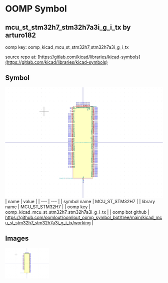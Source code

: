 # OOMP Symbol  
## mcu_st_stm32h7_stm32h7a3i_g_i_tx  by arturo182  
  
oomp key: oomp_kicad_mcu_st_stm32h7_stm32h7a3i_g_i_tx  
  
source repo at: [https://gitlab.com/kicad/libraries/kicad-symbols](https://gitlab.com/kicad/libraries/kicad-symbols)  
## Symbol  
  
[![working.png](working_600.png)](working.png)  
| name | value | 
| --- | --- | 
| symbol name | MCU_ST_STM32H7 | 
| library name | MCU_ST_STM32H7 | 
| oomp key | oomp_kicad_mcu_st_stm32h7_stm32h7a3i_g_i_tx | 
| oomp bot github | https://github.com/oomlout/oomlout_oomp_symbol_bot/tree/main/kicad_mcu_st_stm32h7_stm32h7a3i_g_i_tx/working | 
## Images  
  
[![working.png](working_140.png)](working.png)  
